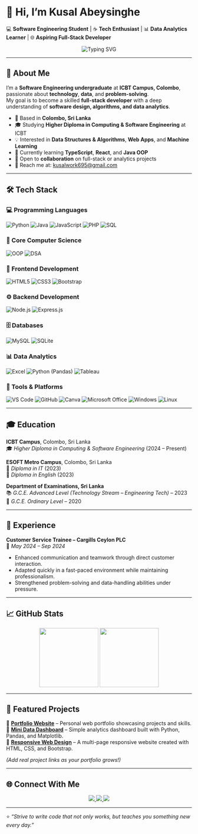 # 👋 Hi, I’m Kusal Abeysinghe  

💻 **Software Engineering Student** | ☕ **Tech Enthusiast** | 📊 **Data Analytics Learner** | 🌐 **Aspiring Full-Stack Developer**

<p align="center">
  <img src="https://readme-typing-svg.herokuapp.com?font=Fira+Code&weight=500&size=24&duration=3000&pause=1000&color=00BFFF&width=520&lines=Software+Engineering+Student;Java+%26+OOP+Enthusiast;Data+Analytics+Learner;Full+Stack+Developer+in+Progress;Always+Learning+New+Technologies" alt="Typing SVG" />
</p>

---

## 🚀 About Me  

I’m a **Software Engineering undergraduate** at **ICBT Campus, Colombo**, passionate about **technology**, **data**, and **problem-solving**.  
My goal is to become a skilled **full-stack developer** with a deep understanding of **software design, algorithms, and data analytics**.  

- 📍 Based in **Colombo, Sri Lanka**  
- 🎓 Studying **Higher Diploma in Computing & Software Engineering** at ICBT  
- 💡 Interested in **Data Structures & Algorithms**, **Web Apps**, and **Machine Learning**  
- 🌱 Currently learning **TypeScript**, **React**, and **Java OOP**  
- 🤝 Open to **collaboration** on full-stack or analytics projects  
- 📧 Reach me at: [kusalwork695@gmail.com](mailto:kusalwork695@gmail.com)  

---

## 🛠️ Tech Stack  

### 💻 Programming Languages  
![Python](https://img.shields.io/badge/Python-3776AB?style=for-the-badge&logo=python&logoColor=white)
![Java](https://img.shields.io/badge/Java-ED8B00?style=for-the-badge&logo=openjdk&logoColor=white)
![JavaScript](https://img.shields.io/badge/JavaScript-F7DF1E?style=for-the-badge&logo=javascript&logoColor=black)
![PHP](https://img.shields.io/badge/PHP-777BB4?style=for-the-badge&logo=php&logoColor=white)
![SQL](https://img.shields.io/badge/SQL-003B57?style=for-the-badge&logo=mysql&logoColor=white)

### 🧠 Core Computer Science  
![OOP](https://img.shields.io/badge/Object--Oriented%20Programming-007ACC?style=for-the-badge&logo=c%2B%2B&logoColor=white)
![DSA](https://img.shields.io/badge/Data%20Structures%20%26%20Algorithms-FF6F00?style=for-the-badge&logo=apachekafka&logoColor=white)

### 🎨 Frontend Development  
![HTML5](https://img.shields.io/badge/HTML5-E34F26?style=for-the-badge&logo=html5&logoColor=white)
![CSS3](https://img.shields.io/badge/CSS3-1572B6?style=for-the-badge&logo=css3&logoColor=white)
![Bootstrap](https://img.shields.io/badge/Bootstrap-7952B3?style=for-the-badge&logo=bootstrap&logoColor=white)

### ⚙️ Backend Development  
![Node.js](https://img.shields.io/badge/Node.js-339933?style=for-the-badge&logo=nodedotjs&logoColor=white)
![Express.js](https://img.shields.io/badge/Express.js-000000?style=for-the-badge&logo=express&logoColor=white)

### 🗄️ Databases  
![MySQL](https://img.shields.io/badge/MySQL-00618A?style=for-the-badge&logo=mysql&logoColor=white)
![SQLite](https://img.shields.io/badge/SQLite-003B57?style=for-the-badge&logo=sqlite&logoColor=white)

### 📊 Data Analytics  
![Excel](https://img.shields.io/badge/Microsoft%20Excel-217346?style=for-the-badge&logo=microsoft-excel&logoColor=white)
![Python (Pandas)](https://img.shields.io/badge/Pandas-150458?style=for-the-badge&logo=pandas&logoColor=white)
![Tableau](https://img.shields.io/badge/Tableau-E97627?style=for-the-badge&logo=tableau&logoColor=white)

### 🧰 Tools & Platforms  
![VS Code](https://img.shields.io/badge/VS%20Code-007ACC?style=for-the-badge&logo=visual-studio-code&logoColor=white)
![GitHub](https://img.shields.io/badge/GitHub-181717?style=for-the-badge&logo=github&logoColor=white)
![Canva](https://img.shields.io/badge/Canva-00C4CC?style=for-the-badge&logo=canva&logoColor=white)
![Microsoft Office](https://img.shields.io/badge/Microsoft%20Office-D83B01?style=for-the-badge&logo=microsoft-office&logoColor=white)
![Windows](https://img.shields.io/badge/Windows-0078D6?style=for-the-badge&logo=windows&logoColor=white)
![Linux](https://img.shields.io/badge/Linux-FCC624?style=for-the-badge&logo=linux&logoColor=black)

---

## 🎓 Education  

**ICBT Campus**, Colombo, Sri Lanka  
🎓 *Higher Diploma in Computing & Software Engineering* (2024 – Present)  

**ESOFT Metro Campus**, Colombo, Sri Lanka  
📘 *Diploma in IT* (2023)  
📗 *Diploma in English* (2023)  

**Department of Examinations, Sri Lanka**  
📚 *G.C.E. Advanced Level (Technology Stream – Engineering Tech)* – 2023  
🧾 *G.C.E. Ordinary Level* – 2020  

---

## 💼 Experience  

**Customer Service Trainee – Cargills Ceylon PLC**  
📅 *May 2024 – Sep 2024*  
- Enhanced communication and teamwork through direct customer interaction.  
- Adapted quickly in a fast-paced environment while maintaining professionalism.  
- Strengthened problem-solving and data-handling abilities under pressure.  

---

## 📈 GitHub Stats  

<p align="center">
  <img src="https://github-readme-stats.vercel.app/api?username=qxl-dev&show_icons=true&theme=github_dark&hide_border=true" height="160em" />
  <img src="https://github-readme-stats.vercel.app/api/top-langs/?username=qxl-dev&layout=compact&theme=github_dark&hide_border=true" height="160em" />
</p>

---

## 🌟 Featured Projects  

🔹 **[Portfolio Website](https://github.com/qxl-dev)** – Personal web portfolio showcasing projects and skills.  
🔹 **[Mini Data Dashboard](#)** – Simple analytics dashboard built with Python, Pandas, and Matplotlib.  
🔹 **[Responsive Web Design](#)** – A multi-page responsive website created with HTML, CSS, and Bootstrap.  

*(Add real project links as your portfolio grows!)*

---

## 🌐 Connect With Me  

<p align="center">
  <a href="https://www.linkedin.com/in/kusal-abey">
    <img src="https://img.shields.io/badge/LinkedIn-0A66C2?style=for-the-badge&logo=linkedin&logoColor=white"/>
  </a>
  <a href="https://github.com/qxl-dev">
    <img src="https://img.shields.io/badge/GitHub-181717?style=for-the-badge&logo=github&logoColor=white"/>
  </a>
  <a href="mailto:kusalwork695@gmail.com">
    <img src="https://img.shields.io/badge/Gmail-D14836?style=for-the-badge&logo=gmail&logoColor=white"/>
  </a>
</p>

---

⭐ *“Strive to write code that not only works, but teaches you something new every day.”*

